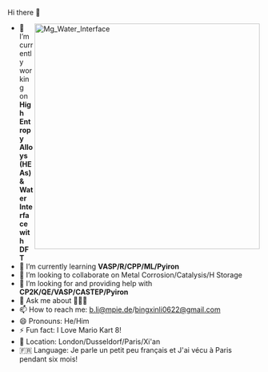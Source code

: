 Hi there 👋

<img align="right" width="450" alt="Mg_Water_Interface" src="https://github.com/user-attachments/assets/9af8599c-adac-45e7-8908-ca67091578d0">


- 🔭 I’m currently working on **High Entropy Alloys (HEAs) & Water Interface with DFT**
- 🌱 I’m currently learning **VASP/R/CPP/ML/Pyiron**
- 👯 I’m looking to collaborate on Metal Corrosion/Catalysis/H Storage
- 🤔 I’m looking for and providing help with **CP2K/QE/VASP/CASTEP/Pyiron**
- 💬 Ask me about 🙆🏻‍♂️
- 📫 How to reach me: b.li@mpie.de/bingxinli0622@gmail.com
- 😄 Pronouns: He/Him
- ⚡ Fun fact: I Love Mario Kart 8!
- 🎡 Location: London/Dusseldorf/Paris/Xi'an
- 🇫🇷 Language: Je parle un petit peu français et J'ai vécu à Paris pendant six mois!
  




